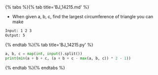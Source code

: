 {% tabs %}{% tab title='BJ_14215.md' %}

* When given a, b, c, find the largest circumference of triangle you can make

```txt
Input: 1 2 3
Output: 5
```

{% endtab %}{% tab title='BJ_14215.py' %}

```py
a, b, c = map(int, input().split())
print(min(a + b + c, (a + b + c - max(a, b, c)) * 2 - 1))
```

{% endtab %}{% endtabs %}
